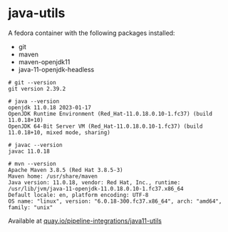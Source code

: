 # java-utils
A fedora container with the following packages installed:
 - git
 - maven
 - maven-openjdk11
 - java-11-openjdk-headless

 ```
# git --version
git version 2.39.2

# java --version
openjdk 11.0.18 2023-01-17
OpenJDK Runtime Environment (Red_Hat-11.0.18.0.10-1.fc37) (build 11.0.18+10)
OpenJDK 64-Bit Server VM (Red_Hat-11.0.18.0.10-1.fc37) (build 11.0.18+10, mixed mode, sharing)

# javac --version
javac 11.0.18

# mvn --version
Apache Maven 3.8.5 (Red Hat 3.8.5-3)
Maven home: /usr/share/maven
Java version: 11.0.18, vendor: Red Hat, Inc., runtime: /usr/lib/jvm/java-11-openjdk-11.0.18.0.10-1.fc37.x86_64
Default locale: en, platform encoding: UTF-8
OS name: "linux", version: "6.0.18-300.fc37.x86_64", arch: "amd64", family: "unix"

 ```

Available at [quay.io/pipeline-integrations/java11-utils](https://quay.io/pipeline-integrations/java11-utils)
